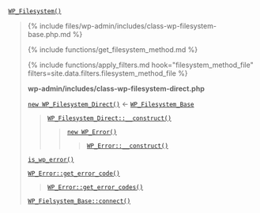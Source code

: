 <p><code><a href="https://developer.wordpress.org/reference/functions/wp_filesystem/">WP_Filesystem()</a></code></p>

<blockquote>

{% include files/wp-admin/includes/class-wp-filesystem-base.php.md %}

{% include functions/get_filesystem_method.md %}

{% include functions/apply_filters.md hook="filesystem_method_file" filters=site.data.filters.filesystem_method_file %}

 **wp-admin/includes/class-wp-filesystem-direct.php**
 
 [`new WP_Filesystem_Direct()`](https://developer.wordpress.org/reference/classes/wp_filesystem_direct/) <- [`WP_Filesystem_Base`](https://developer.wordpress.org/reference/classes/wp_filesystem_base/)
 
> [`WP_Filesystem_Direct::__construct()`](https://developer.wordpress.org/reference/classes/wp_filesystem_direct/__construct/)
> 
>> [`new WP_Error()`](https://developer.wordpress.org/reference/classes/wp_error/)
>> 
>>> [`WP_Error::__construct()`](https://developer.wordpress.org/reference/classes/wp_error/__construct/)
 
 [`is_wp_error()`](https://developer.wordpress.org/reference/functions/is_wp_error/)
 
 [`WP_Error::get_error_code()`](https://developer.wordpress.org/reference/classes/wp_error/get_error_code/)
 
> [`WP_Error::get_error_codes()`](https://developer.wordpress.org/reference/classes/wp_error/get_error_codes/)
 
 [`WP_Fielsystem_Base::connect()`](https://developer.wordpress.org/reference/classes/wp_fielsystem_base/connect/)

</blockquote>